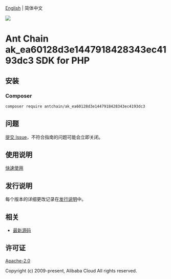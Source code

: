 [English](README.md) | 简体中文

![](https://aliyunsdk-pages.alicdn.com/icons/AlibabaCloud.svg)

# Ant Chain ak_ea60128d3e1447918428343ec4193dc3 SDK for PHP

## 安装

### Composer

```bash
composer require antchain/ak_ea60128d3e1447918428343ec4193dc3
```

## 问题

[提交 Issue](https://github.com/alipay/antchain-openapi-prod-sdk/issues/new)，不符合指南的问题可能会立即关闭。

## 使用说明

[快速使用](https://github.com/alipay/antchain-openapi-prod-sdk)

## 发行说明

每个版本的详细更改记录在[发行说明](./ChangeLog.txt)中。

## 相关

* [最新源码](https://github.com/antchain-openapi-sdk-php)

## 许可证

[Apache-2.0](http://www.apache.org/licenses/LICENSE-2.0)

Copyright (c) 2009-present, Alibaba Cloud All rights reserved.
